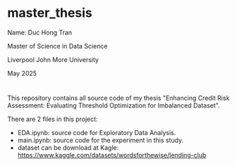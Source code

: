 # master_thesis

Name: Duc Hong Tran

Master of Science in Data Science

Liverpool John More University

May 2025
#

This repository contains all source code of my thesis "Enhancing Credit Risk Assessment: Evaluating Threshold Optimization for Imbalanced Dataset".

There are 2 files in this project:
- EDA.ipynb: source code for Exploratory Data Analysis.
- main.ipynb: source code for the experiment in this study.
- dataset can be download at Kagle: https://www.kaggle.com/datasets/wordsforthewise/lending-club
